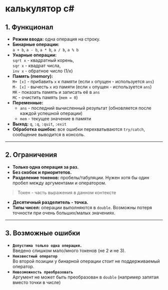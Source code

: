 ﻿# калькулятор c#

## 1. Функционал

- **Режим ввода:** одна операция на строку.
- **Бинарные операции:**  
  `a + b`, `a - b`, `a * b`, `a / b`, `a % b`
- **Унарные операции:**  
  `sqrt x` - квадратный корень,  
  `sqr x` - квадрат числа,  
  `inv x` - обратное число (1/x)
- **Память (memory):**  
  `M+ [x]` - прибавить `x` к памяти (если `x` опущен - используется `ans`)  
  `M- [x]` - вычесть `x` из памяти (если `x` опущен - используется `ans`)  
  `MR` - показать память и записать её в `ans`  
  `MC` - очистить память (`mem = 0`)
- **Переменные:**
    - `ans` - последний вычисленный результат (обновляется после каждой успешной операции)
    - `mem` - текущее значение в памяти
- **Выход:** `q`, `:q`, `:quit`, `:exit`
- **Обработка ошибок:** все ошибки перехватываются `try/catch`, сообщение выводится в консоль.

---

## 2. Ограничения

- **Только одна операция за раз.**
- **Без скобок и приоритетов.**
- **Разделение токенов:** пробелы/табуляции. Нужен хотя бы один пробел между аргументами и оператором.
> Токен - часть выражения в данном контексте
- **Десятичный разделитель - точка.**
- **Типы чисел:** операции выполняются в `double`. Возможны потеря точности при очень больших/малых значениях.

---

## 3. Возможные ошибки

- **`Допустима только одна операция.`**  
  Введено слишком мало/много токенов (не 2 и не 3).
- **`Неизвестный оператор`**  
  Во второй позиции у бинарной операции стоит не поддерживаемый оператор.
- **`Невозможность преобразовать`**  
  Аргумент не может быть преобразован в `double` (например запятая вместо точки в числе)

